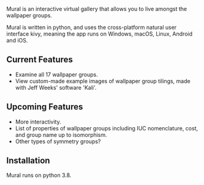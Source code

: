 Mural is an interactive virtual gallery that allows you to live amongst the wallpaper groups.

Mural is written in python, and uses the cross-platform natural user interface kivy, meaning the app runs on Windows, macOS, Linux, Android and iOS.

Current Features
----------------

- Examine all 17 wallpaper groups.
- View custom-made example images of wallpaper group tilings, made with Jeff Weeks' software 'Kali'.

Upcoming Features
-----------------
- More interactivity.
- List of properties of wallpaper groups including IUC nomenclature, cost, and group name up to isomorphism.
- Other types of symmetry groups?

Installation
------------
Mural runs on python 3.8.